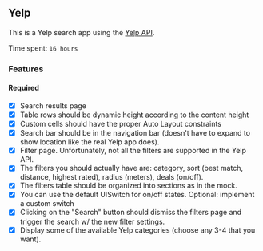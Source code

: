 ## Yelp

This is a Yelp search app using the [Yelp API](http://developer.rottentomatoes.com/docs/read/JSON).

Time spent: `16 hours`

### Features

#### Required

- [X] Search results page
- [X] Table rows should be dynamic height according to the content height
- [X] Custom cells should have the proper Auto Layout constraints
- [X] Search bar should be in the navigation bar (doesn't have to expand to show location like the real Yelp app does).
- [X] Filter page. Unfortunately, not all the filters are supported in the Yelp API.
- [X] The filters you should actually have are: category, sort (best match, distance, highest rated), radius (meters), deals (on/off).
- [X] The filters table should be organized into sections as in the mock.
- [X] You can use the default UISwitch for on/off states. Optional: implement a custom switch
- [X] Clicking on the "Search" button should dismiss the filters page and trigger the search w/ the new filter settings.
- [X] Display some of the available Yelp categories (choose any 3-4 that you want).
